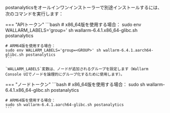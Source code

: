 postanalyticsをオールインワンインストーラーで別途インストールするには、次のコマンドを実行します：

=== "APIトークン"
    ```bash
    # x86_64版を使用する場合：
    sudo env WALLARM_LABELS='group=<GROUP>' sh wallarm-6.4.1.x86_64-glibc.sh postanalytics

    # ARM64版を使用する場合：
    sudo env WALLARM_LABELS='group=<GROUP>' sh wallarm-6.4.1.aarch64-glibc.sh postanalytics
    ```        

    `WALLARM_LABELS`変数は、ノードが追加されるグループを設定します（Wallarm Console UIでノードを論理的にグループ化するために使用します）。

=== "ノードトークン"
    ```bash
    # x86_64版を使用する場合：
    sudo sh wallarm-6.4.1.x86_64-glibc.sh postanalytics

    # ARM64版を使用する場合：
    sudo sh wallarm-6.4.1.aarch64-glibc.sh postanalytics
    ```
